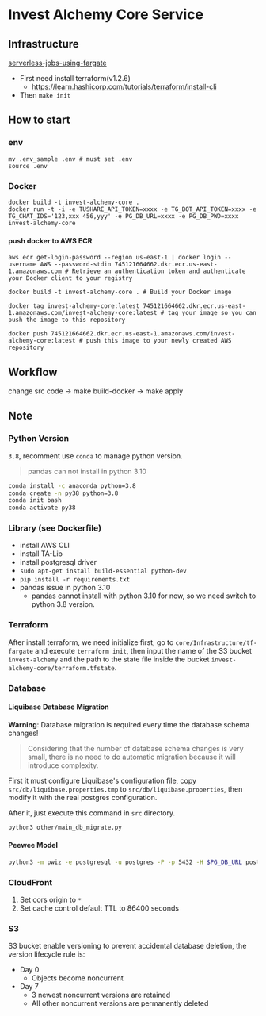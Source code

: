 # Invest Alchemy Core Service

## Infrastructure

[serverless-jobs-using-fargate](https://github.com/z0ph/serverless-jobs-using-fargate)

- First need install terraform(v1.2.6)
  - https://learn.hashicorp.com/tutorials/terraform/install-cli
- Then `make init`

## How to start

### env

```
mv .env_sample .env # must set .env
source .env
```

### Docker

```
docker build -t invest-alchemy-core .
docker run -t -i -e TUSHARE_API_TOKEN=xxxx -e TG_BOT_API_TOKEN=xxxx -e TG_CHAT_IDS='123,xxx 456,yyy' -e PG_DB_URL=xxxx -e PG_DB_PWD=xxxx invest-alchemy-core
```

#### push docker to AWS ECR

```
aws ecr get-login-password --region us-east-1 | docker login --username AWS --password-stdin 745121664662.dkr.ecr.us-east-1.amazonaws.com # Retrieve an authentication token and authenticate your Docker client to your registry

docker build -t invest-alchemy-core . # Build your Docker image

docker tag invest-alchemy-core:latest 745121664662.dkr.ecr.us-east-1.amazonaws.com/invest-alchemy-core:latest # tag your image so you can push the image to this repository

docker push 745121664662.dkr.ecr.us-east-1.amazonaws.com/invest-alchemy-core:latest # push this image to your newly created AWS repository
```

## Workflow

change src code -> make build-docker -> make apply

## Note

### Python Version

`3.8`, recomment use `conda` to manage python version.

> pandas can not install in python 3.10

```bash
conda install -c anaconda python=3.8
conda create -n py38 python=3.8
conda init bash
conda activate py38
```

### Library (see Dockerfile)

- install AWS CLI
- install TA-Lib
- install postgresql driver
- `sudo apt-get install build-essential python-dev`
- `pip install -r requirements.txt`
- pandas issue in python 3.10
  - pandas cannot install with python 3.10 for now, so we need switch to python 3.8 version.

### Terraform

After install terraform, we need initialize first, go to `core/Infrastructure/tf-fargate` and execute `terraform init`, then input the name of the S3 bucket `invest-alchemy` and the path to the state file inside the bucket `invest-alchemy-core/terraform.tfstate`.

### Database

#### Liquibase Database Migration

**Warning**: Database migration is required every time the database schema changes!

> Considering that the number of database schema changes is very small, there is no need to do automatic migration because it will introduce complexity.

First it must configure Liquibase's configuration file, copy `src/db/liquibase.properties.tmp` to `src/db/liquibase.properties`, then modify it with the real postgres configuration.

After it, just execute this command in `src` directory.

```bash
python3 other/main_db_migrate.py
```

#### Peewee Model

```bash
python3 -m pwiz -e postgresql -u postgres -P -p 5432 -H $PG_DB_URL postgres # generate peewee model from postgres database
```
### CloudFront

1. Set cors origin to `*`
2. Set cache control default TTL to 86400 seconds

### S3

S3 bucket enable versioning to prevent accidental database deletion, the version lifecycle rule is:
  - Day 0
    - Objects become noncurrent
  - Day 7
    - 3 newest noncurrent versions are retained
    - All other noncurrent versions are permanently deleted